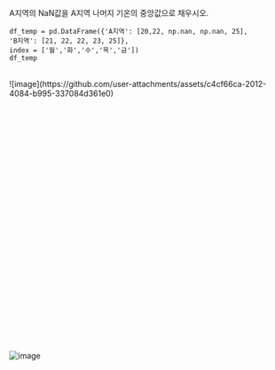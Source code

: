 A지역의 NaN값을 A지역 나머지 기온의 중앙값으로 채우시오.  <br>

```
df_temp = pd.DataFrame({'A지역': [20,22, np.nan, np.nan, 25], 
'B지역': [21, 22, 22, 23, 25]}, 
index = ['월','화','수','목','금']) 
df_temp
```

<br>
![image](https://github.com/user-attachments/assets/c4cf66ca-2012-4084-b995-337084d361e0)


<br><br><br><br><br><br><br><br><br><br><br><br><br><br><br><br><br><br><br><br><br><br><br><br><br><br>
![image](https://github.com/user-attachments/assets/6000805b-9f40-468b-8d9d-e5f3619cdd03)

